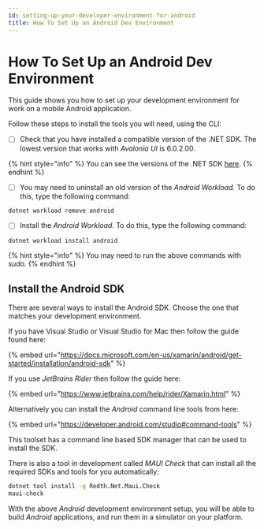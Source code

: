 ```yaml
---
id: setting-up-your-developer-environment-for-android
title: How To Set Up an Android Dev Environment
---
```


# How To Set Up an Android Dev Environment

This guide shows you how to set up your development environment for work on a mobile Android application.&#x20;

Follow these steps to install the tools you will need, using the CLI:

* [ ] Check that you have installed a compatible version of the .NET SDK. The lowest version that works with _Avalonia UI_ is 6.0.2.00.

{% hint style="info" %}
You can see the versions of the .NET SDK [here](https://dotnet.microsoft.com/en-us/download/dotnet).
{% endhint %}

* [ ] You may need to uninstall an old version of the _Android Workload._ To do this, type the following command:

```bash
dotnet workload remove android
```

* [ ] Install the _Android Workload._ To do this, type the following command:

```bash
dotnet workload install android
```

{% hint style="info" %}
You may need to run the above commands with _sudo._
{% endhint %}

## Install the Android SDK

There are several ways to install the Android SDK. Choose the one that matches your development environment.

If you have Visual Studio or Visual Studio for Mac then follow the guide found here:

{% embed url="https://docs.microsoft.com/en-us/xamarin/android/get-started/installation/android-sdk" %}

If you use _JetBrains Rider_ then follow the guide here:

{% embed url="https://www.jetbrains.com/help/rider/Xamarin.html" %}

Alternatively you can install the _Android_ command line tools from here:

{% embed url="https://developer.android.com/studio#command-tools" %}

This toolset has a command line based SDK manager that can be used to install the SDK.

There is also a tool in development called _MAUI Check_ that can install all the required SDKs and tools for you automatically:

```bash
dotnet tool install -g Redth.Net.Maui.Check
maui-check
```

With the above _Android_ development environment setup, you will be able to build _Android_ applications, and run them in a simulator on your platform.
